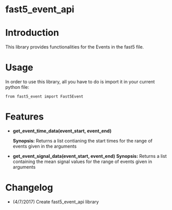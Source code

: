 # fast5_event_api

# Introduction

This library provides functionalities for the Events in the fast5 file.


# Usage

In order to use this library, all you have to do is import it in your current python file:

`from fast5_event import Fast5Event`

# Features

- __**get_event_time_data(event_start, event_end)**__

  **Synopsis:** Returns a list contianing the start times for the range of events given in the arguments
  
  
- __**get_event_signal_data(event_start, event_end)**__
  **Synopsis:** Returns a list containing the mean signal values for the range of events given in arguments
  
  
# Changelog
- (4/7/2017) Create fast5_event_api library
